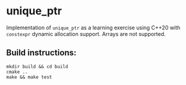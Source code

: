 # unique_ptr

Implementation of `unique_ptr` as a learning exercise using C++20 with
`constexpr` dynamic allocation support. Arrays are not supported.

## Build instructions:

```
mkdir build && cd build
cmake ..
make && make test
```
